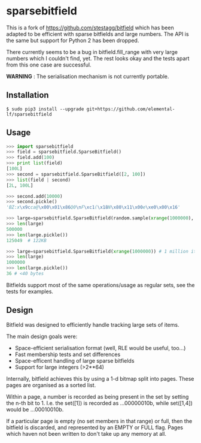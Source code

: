 sparsebitfield
==============

This is a fork of https://github.com/stestagg/bitfield which has been
adapted to be efficient with sparse bitfields and large numbers. The
API is the same but support for Python 2 has been dropped.

There currently seems to be a bug in bitfield.fill_range with very large
numbers which I couldn't find, yet.  The rest looks okay and the tests 
apart from this one case are successful.

__WARNING__ : The serialisation mechanism is not currently portable.

Installation
------------

```
$ sudo pip3 install --upgrade git+https://github.com/elemental-lf/sparsebitfield
```

Usage
-----

```python
>>> import sparsebitfield
>>> field = sparsebitfield.SparseBitfield()
>>> field.add(100)
>>> print list(field)
[100L]
>>> second = sparsebitfield.SparseBitfield([2, 100])
>>> list(field | second)
[2L, 100L]

>>> second.add(10000)
>>> second.pickle()
'BZ:x\x9cca@\x00\x01\x86Q0\nF\xc1(\x18N\x80\x11\x00e\xe0\x00\x16'

>>> large=sparsebitfield.SparseBitfield(random.sample(xrange(1000000), 500000)) # 500,000 items, randomly distributed
>>> len(large)
500000
>>> len(large.pickle())
125049  # 122KB

>>> large=sparsebitfield.SparseBitfield(xrange(1000000)) # 1 million items, all sequential
>>> len(large)
1000000
>>> len(large.pickle())
36 # <40 bytes
```

Bitfields support most of the same operations/usage as regular sets, see the tests for examples.

Design
------

Bitfield was designed to efficiently handle tracking large sets of items.

The main design goals were:
 * Space-efficient serialisation format (well, RLE would be useful, too...)
 * Fast membership tests and set differences
 * Space-efficent handling of large sparse bitfields
 * Support for large integers (>2**64)

Internally, bitfield achieves this by using a 1-d bitmap split into pages. 
These pages are organised as a sorted list.

Within a page, a number is recorded as being present in the set by setting
the n-th bit to 1.  I.e.  the set([1]) is recorded as ...00000010b, while
set([1,4]) would be ...00010010b.

If a particular page is empty (no set members in that range) or full, then
the bitfield is discarded, and represented by an EMPTY or FULL flag.  Pages
which haven not been written to don't take up any memory at all.
